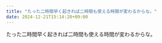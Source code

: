 ```yaml
---
title: "たった二時間早く起きれば二時間も使える時間が変わるからな。"
date: 2024-12-21T15:14:28+09:00
---
```

たった二時間早く起きれば二時間も使える時間が変わるからな。

